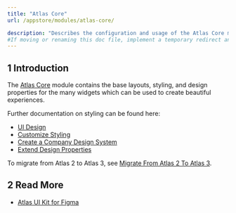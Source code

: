 ```yaml
---
title: "Atlas Core"
url: /appstore/modules/atlas-core/

description: "Describes the configuration and usage of the Atlas Core module, which is available in the Mendix Marketplace."
#If moving or renaming this doc file, implement a temporary redirect and let the respective team know they should update the URL in the product. See Mapping to Products for more details. 
---
```


## 1 Introduction

The [Atlas Core](https://marketplace.mendix.com/link/component/117187) module contains the base layouts, styling, and design properties for the many widgets which can be used to create beautiful experiences.

Further documentation on styling can be found here:

* [UI Design](/howto/front-end/atlas-ui/)
* [Customize Styling](/howto/front-end/customize-styling-new/)
* [Create a Company Design System](/howto/front-end/create-a-company-design-system/)
* [Extend Design Properties](/howto/front-end/extend-design-properties/)

To migrate from Atlas 2 to Atlas 3, see [Migrate From Atlas 2 To Atlas 3](/refguide9/moving-from-atlas-2-to-3/).

## 2 Read More

* [Atlas UI Kit for Figma](/howto/front-end/figma-ui-kit/)
